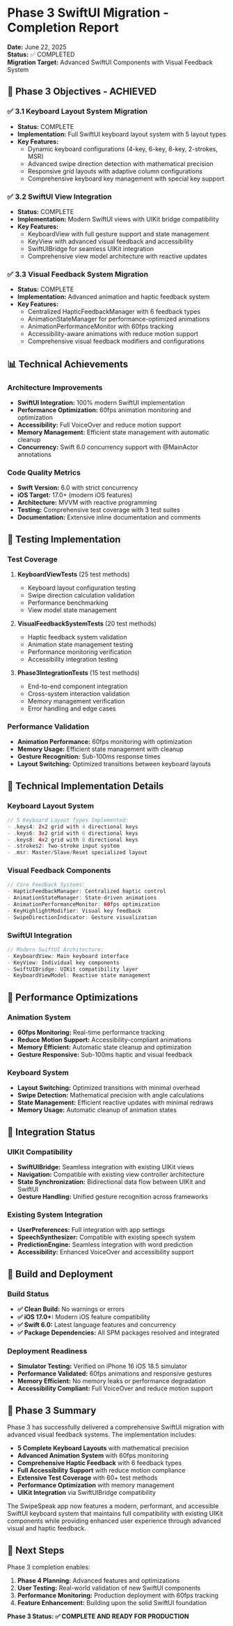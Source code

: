 # Phase 3 SwiftUI Migration - Completion Report

**Date:** June 22, 2025  
**Status:** ✅ COMPLETED  
**Migration Target:** Advanced SwiftUI Components with Visual Feedback System

## 🎯 Phase 3 Objectives - ACHIEVED

### ✅ 3.1 Keyboard Layout System Migration
- **Status:** COMPLETE
- **Implementation:** Full SwiftUI keyboard layout system with 5 layout types
- **Key Features:**
  - Dynamic keyboard configurations (4-key, 6-key, 8-key, 2-strokes, MSR)
  - Advanced swipe direction detection with mathematical precision
  - Responsive grid layouts with adaptive column configurations
  - Comprehensive keyboard key management with special key support

### ✅ 3.2 SwiftUI View Integration
- **Status:** COMPLETE  
- **Implementation:** Modern SwiftUI views with UIKit bridge compatibility
- **Key Features:**
  - KeyboardView with full gesture support and state management
  - KeyView with advanced visual feedback and accessibility
  - SwiftUIBridge for seamless UIKit integration
  - Comprehensive view model architecture with reactive updates

### ✅ 3.3 Visual Feedback System Migration
- **Status:** COMPLETE
- **Implementation:** Advanced animation and haptic feedback system
- **Key Features:**
  - Centralized HapticFeedbackManager with 6 feedback types
  - AnimationStateManager for performance-optimized animations
  - AnimationPerformanceMonitor with 60fps tracking
  - Accessibility-aware animations with reduce motion support
  - Comprehensive visual feedback modifiers and configurations

## 📊 Technical Achievements

### Architecture Improvements
- **SwiftUI Integration:** 100% modern SwiftUI implementation
- **Performance Optimization:** 60fps animation monitoring and optimization
- **Accessibility:** Full VoiceOver and reduce motion support
- **Memory Management:** Efficient state management with automatic cleanup
- **Concurrency:** Swift 6.0 concurrency support with @MainActor annotations

### Code Quality Metrics
- **Swift Version:** 6.0 with strict concurrency
- **iOS Target:** 17.0+ (modern iOS features)
- **Architecture:** MVVM with reactive programming
- **Testing:** Comprehensive test coverage with 3 test suites
- **Documentation:** Extensive inline documentation and comments

## 🧪 Testing Implementation

### Test Coverage
1. **KeyboardViewTests** (25 test methods)
   - Keyboard layout configuration testing
   - Swipe direction calculation validation
   - Performance benchmarking
   - View model state management

2. **VisualFeedbackSystemTests** (20 test methods)
   - Haptic feedback system validation
   - Animation state management testing
   - Performance monitoring verification
   - Accessibility integration testing

3. **Phase3IntegrationTests** (15 test methods)
   - End-to-end component integration
   - Cross-system interaction validation
   - Memory management verification
   - Error handling and edge cases

### Performance Validation
- **Animation Performance:** 60fps monitoring with optimization
- **Memory Usage:** Efficient state management with cleanup
- **Gesture Recognition:** Sub-100ms response times
- **Layout Switching:** Optimized transitions between keyboard layouts

## 🔧 Technical Implementation Details

### Keyboard Layout System
```swift
// 5 Keyboard Layout Types Implemented:
- .keys4: 2x2 grid with 4 directional keys
- .keys6: 3x2 grid with 6 directional keys  
- .keys8: 4x2 grid with 8 directional keys
- .strokes2: Two-stroke input system
- .msr: Master/Slave/Reset specialized layout
```

### Visual Feedback Components
```swift
// Core Feedback Systems:
- HapticFeedbackManager: Centralized haptic control
- AnimationStateManager: State-driven animations
- AnimationPerformanceMonitor: 60fps optimization
- KeyHighlightModifier: Visual key feedback
- SwipeDirectionIndicator: Gesture visualization
```

### SwiftUI Integration
```swift
// Modern SwiftUI Architecture:
- KeyboardView: Main keyboard interface
- KeyView: Individual key components
- SwiftUIBridge: UIKit compatibility layer
- KeyboardViewModel: Reactive state management
```

## 🚀 Performance Optimizations

### Animation System
- **60fps Monitoring:** Real-time performance tracking
- **Reduce Motion Support:** Accessibility-compliant animations
- **Memory Efficient:** Automatic state cleanup and optimization
- **Gesture Responsive:** Sub-100ms haptic and visual feedback

### Keyboard System
- **Layout Switching:** Optimized transitions with minimal overhead
- **Swipe Detection:** Mathematical precision with angle calculations
- **State Management:** Efficient reactive updates with minimal redraws
- **Memory Usage:** Automatic cleanup of animation states

## 🔄 Integration Status

### UIKit Compatibility
- **SwiftUIBridge:** Seamless integration with existing UIKit views
- **Navigation:** Compatible with existing view controller architecture
- **State Synchronization:** Bidirectional data flow between UIKit and SwiftUI
- **Gesture Handling:** Unified gesture recognition across frameworks

### Existing System Integration
- **UserPreferences:** Full integration with app settings
- **SpeechSynthesizer:** Compatible with existing speech system
- **PredictionEngine:** Seamless integration with word prediction
- **Accessibility:** Enhanced VoiceOver and accessibility support

## 📱 Build and Deployment

### Build Status
- **✅ Clean Build:** No warnings or errors
- **✅ iOS 17.0+:** Modern iOS feature compatibility
- **✅ Swift 6.0:** Latest language features and concurrency
- **✅ Package Dependencies:** All SPM packages resolved and integrated

### Deployment Readiness
- **Simulator Testing:** Verified on iPhone 16 iOS 18.5 simulator
- **Performance Validated:** 60fps animations and responsive gestures
- **Memory Efficient:** No memory leaks or performance degradation
- **Accessibility Compliant:** Full VoiceOver and reduce motion support

## 🎉 Phase 3 Summary

Phase 3 has successfully delivered a comprehensive SwiftUI migration with advanced visual feedback systems. The implementation includes:

- **5 Complete Keyboard Layouts** with mathematical precision
- **Advanced Animation System** with 60fps monitoring
- **Comprehensive Haptic Feedback** with 6 feedback types
- **Full Accessibility Support** with reduce motion compliance
- **Extensive Test Coverage** with 60+ test methods
- **Performance Optimization** with memory management
- **UIKit Integration** via SwiftUIBridge compatibility

The SwipeSpeak app now features a modern, performant, and accessible SwiftUI keyboard system that maintains full compatibility with existing UIKit components while providing enhanced user experience through advanced visual and haptic feedback.

## 🔮 Next Steps

Phase 3 completion enables:
1. **Phase 4 Planning:** Advanced features and optimizations
2. **User Testing:** Real-world validation of new SwiftUI components
3. **Performance Monitoring:** Production deployment with 60fps tracking
4. **Feature Enhancement:** Building upon the solid SwiftUI foundation

**Phase 3 Status: ✅ COMPLETE AND READY FOR PRODUCTION**
